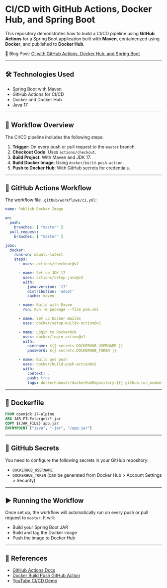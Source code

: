 # CI/CD with GitHub Actions, Docker Hub, and Spring Boot

This repository demonstrates how to build a CI/CD pipeline using **GitHub Actions** for a Spring Boot application built with **Maven**, containerized using **Docker**, and published to **Docker Hub**.

📘 Blog Post: [CI with GitHub Actions, Docker Hub, and Spring Boot](https://jarmx.blogspot.com/2022/09/ci-with-github-actions-docker-hub-and.html)

---

## 🛠 Technologies Used

- Spring Boot with Maven
- GitHub Actions for CI/CD
- Docker and Docker Hub
- Java 17

---

## 🚀 Workflow Overview

The CI/CD pipeline includes the following steps:

1. **Trigger**: On every push or pull request to the `master` branch.
2. **Checkout Code**: Uses `actions/checkout`.
3. **Build Project**: With Maven and JDK 17.
4. **Build Docker Image**: Using `docker/build-push-action`.
5. **Push to Docker Hub**: With GitHub secrets for credentials.

---

## 📂 GitHub Actions Workflow

The workflow file `.github/workflows/ci.yml`:

```yaml
name: Publish Docker Image

on:
  push:
    branches: [ "master" ]
  pull_request:
    branches: [ "master" ]

jobs:
  docker:
    runs-on: ubuntu-latest
    steps:
      - uses: actions/checkout@v2

      - name: Set up JDK 17
        uses: actions/setup-java@v2
        with:
          java-version: '17'
          distribution: 'adopt'
          cache: maven

      - name: Build with Maven
        run: mvn -B package --file pom.xml

      - name: Set up Docker Buildx
        uses: docker/setup-buildx-action@v1

      - name: Login to DockerHub
        uses: docker/login-action@v1
        with:
          username: ${{ secrets.DOCKERHUB_USERNAME }}
          password: ${{ secrets.DOCKERHUB_TOKEN }}

      - name: Build and push
        uses: docker/build-push-action@v2
        with:
          context: .
          push: true
          tags: dockerhubuser/dockerHubRepository:${{ github.run_number }}
```

---

## 🐳 Dockerfile

```dockerfile
FROM openjdk:17-alpine
ARG JAR_FILE=target/*.jar
COPY ${JAR_FILE} app.jar
ENTRYPOINT ["java", "-jar", "/app.jar"]
```

---

## 🔐 GitHub Secrets

You need to configure the following secrets in your GitHub repository:

- `DOCKERHUB_USERNAME`
- `DOCKERHUB_TOKEN` (can be generated from Docker Hub > Account Settings > Security)

---

## ▶️ Running the Workflow

Once set up, the workflow will automatically run on every push or pull request to `master`. It will:

- Build your Spring Boot JAR
- Build and tag the Docker image
- Push the image to Docker Hub

---

## 📌 References

- [GitHub Actions Docs](https://docs.github.com/en/actions)
- [Docker Build Push GitHub Action](https://github.com/docker/build-push-action)
- [YouTube CI/CD Demo](https://www.youtube.com/watch?v=R8_veQiYBjI)
